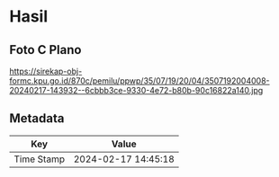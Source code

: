 # Hasil

## Foto C Plano

https://sirekap-obj-formc.kpu.go.id/870c/pemilu/ppwp/35/07/19/20/04/3507192004008-20240217-143932--6cbbb3ce-9330-4e72-b80b-90c16822a140.jpg


## Metadata

| Key        | Value               |
| ---------- | ------------------- |
| Time Stamp | 2024-02-17 14:45:18 |



